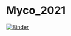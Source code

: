# Myco_2021

[![Binder](https://mybinder.org/badge_logo.svg)](https://mybinder.org/v2/gh/Alexyem1/Myco_2021.git/main?urlpath=%2Fproxy%2F5006%2Fbokeh_app)
